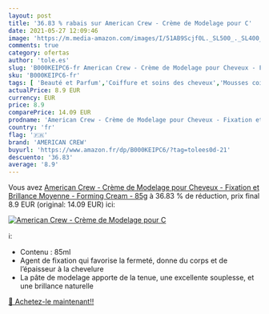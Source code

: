 ```yaml
---
layout: post
title: '36.83 % rabais sur American Crew - Crème de Modelage pour C'
date: 2021-05-27 12:09:46
image: 'https://m.media-amazon.com/images/I/51AB9Scjf0L._SL500_._SL400_.jpg'
comments: true
category: ofertas
author: 'tole.es'
slug: 'B000KEIPC6-fr American Crew - Crème de Modelage pour Cheveux - Fixation...'
sku: 'B000KEIPC6-fr'
tags: [ 'Beauté et Parfum','Coiffure et soins des cheveux','Mousses coiffantes','Produits coiffants','american crew', ]
actualPrice: 8.9 EUR
currency: EUR
price: 8.9
comparePrice: 14.09 EUR
prodname: 'American Crew - Crème de Modelage pour Cheveux - Fixation et Brillance Moyenne - Forming Cream - 85g'
country: 'fr'
flag: '🇫🇷'
brand: 'AMERICAN CREW'
buyurl: 'https://www.amazon.fr/dp/B000KEIPC6/?tag=tolees0d-21'
descuento: '36.83'
average: '8.9'
---
```


Vous avez [American Crew - Crème de Modelage pour Cheveux - Fixation et Brillance Moyenne - Forming Cream - 85g](https://www.amazon.fr/dp/B000KEIPC6/?tag=tolees0d-21)  à  36.83 % de réduction, prix final  8.9 EUR (original: 14.09 EUR) ici:

[![American Crew - Crème de Modelage pour C](https://m.media-amazon.com/images/I/51AB9Scjf0L._SL500_._SL400_.jpg)](https://www.amazon.fr/dp/B000KEIPC6/?tag=tolees0d-21)

ℹ️:

- Contenu : 85ml
- Agent de fixation qui favorise la fermeté, donne du corps et de l’épaisseur à la chevelure
- La pâte de modelage apporte de la tenue, une excellente souplesse, et une brillance naturelle

[🛒 Achetez-le maintenant!!](https://www.amazon.fr/dp/B000KEIPC6/?tag=tolees0d-21)
